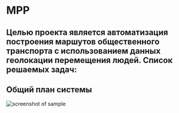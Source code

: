 # MPP
Целью проекта является автоматизация построения маршутов общественного транспорта с использованием данных геолокации перемещения людей. Список решаемых задач:
---
## Общий план системы
![screenshot of sample](https://b.radikal.ru/b21/2103/99/cbc014f56340.png)
